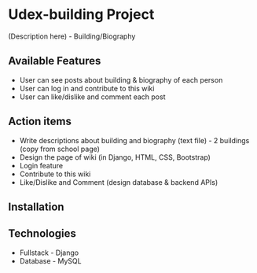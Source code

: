 # Udex-building Project
(Description here) - Building/Biography 
## Available Features
- User can see posts about building & biography of each person
- User can log in and contribute to this wiki
- User can like/dislike and comment each post
## Action items
- Write descriptions about building and biography (text file) - 2 buildings (copy from school page)
- Design the page of wiki (in Django, HTML, CSS, Bootstrap)
- Login feature
- Contribute to this wiki 
- Like/Dislike and Comment (design database & backend APIs) 
## Installation 
## Technologies
- Fullstack - Django
- Database - MySQL

